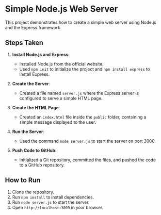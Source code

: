 # Simple Node.js Web Server

This project demonstrates how to create a simple web server using Node.js and the Express framework.

## Steps Taken

1. **Install Node.js and Express**:
   - Installed Node.js from the official website.
   - Used `npm init` to initialize the project and `npm install express` to install Express.

2. **Create the Server**:
   - Created a file named `server.js` where the Express server is configured to serve a simple HTML page.

3. **Create the HTML Page**:
   - Created an `index.html` file inside the `public` folder, containing a simple message displayed to the user.

4. **Run the Server**:
   - Used the command `node server.js` to start the server on port 3000.

5. **Push Code to GitHub**:
   - Initialized a Git repository, committed the files, and pushed the code to a GitHub repository.

## How to Run

1. Clone the repository.
2. Run `npm install` to install dependencies.
3. Run `node server.js` to start the server.
4. Open `http://localhost:3000` in your browser.

